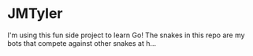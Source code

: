 # JMTyler
I'm using this fun side project to learn Go! The snakes in this repo are my bots that compete against other snakes at h…
